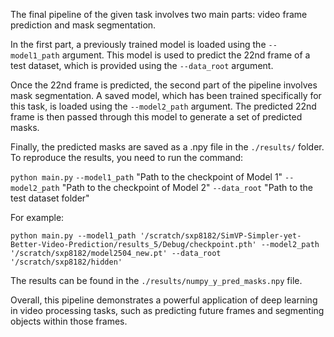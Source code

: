 The final pipeline of the given task involves two main parts: video frame prediction and mask segmentation.

In the first part, a previously trained model is loaded using the `--model1_path` argument. 
This model is used to predict the 22nd frame of a test dataset, which is provided 
using the `--data_root` argument.

Once the 22nd frame is predicted, the second part of the pipeline involves mask segmentation. 
A saved model, which has been trained specifically for this task, 
is loaded using the `--model2_path` argument. 
The predicted 22nd frame is then passed through this model to generate a set of predicted masks.

Finally, the predicted masks are saved as a .npy file in the `./results/` folder. 
To reproduce the results, you need to run the command:

`python main.py` `--model1_path` "Path to the checkpoint of Model 1" `--model2_path` 
"Path to the checkpoint of Model 2" `--data_root` "Path to the test dataset folder"

For example:

`python main.py --model1_path '/scratch/sxp8182/SimVP-Simpler-yet-Better-Video-Prediction/results_5/Debug/checkpoint.pth' --model2_path '/scratch/sxp8182/model2504_new.pt' --data_root '/scratch/sxp8182/hidden'`

The results can be found in the `./results/numpy_y_pred_masks.npy` file.

Overall, this pipeline demonstrates a powerful application of deep learning in video processing tasks, 
such as predicting future frames and segmenting objects within those frames.